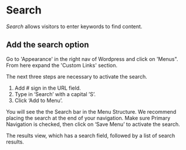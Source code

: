 # Search

_Search_ allows visitors to enter keywords to find content.


## Add the search option

Go to 'Appearance' in the right nav of Wordpress and click on 'Menus". From here expand the 'Custom Links' section.

 <ImageStage title="Admin View" filename="search-custom-link.jpg" caption=""/>


The next three steps are necessary to activate the search.
1. Add # sign in the URL field.
2. Type in ‘Search’ with a capital ’S’.
3. Click ‘Add to Menu’.

 <ImageStage title="Admin View" filename="search-custom-link-input.jpg" caption=""/>


You will see the the Search bar in the Menu Structure. We recommend placing the search at the end of your navigation. Make sure Primary Navigation is checked, then click on ‘Save Menu’ to activate the search. 

 <ImageStage title="Admin View" filename="search-menu.jpg" caption=""/>



The results view, which has a search field, followed by a list of search results.

 <ImageStage title="Live View" filename="search-results.jpg" caption="The search icon appears in the upper right corner of the top nav"/>





